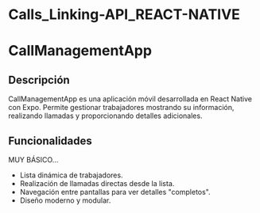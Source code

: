 # Calls_Linking-API_REACT-NATIVE
# CallManagementApp

## Descripción

CallManagementApp es una aplicación móvil desarrollada en React Native con Expo. Permite gestionar trabajadores mostrando su información, realizando llamadas y proporcionando detalles adicionales.

## Funcionalidades
MUY BÁSICO...
- Lista dinámica de trabajadores.
- Realización de llamadas directas desde la lista.
- Navegación entre pantallas para ver detalles "completos".
- Diseño moderno y modular.


